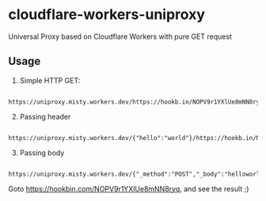 # cloudflare-workers-uniproxy
Universal Proxy based on Cloudflare Workers with pure GET request

## Usage

1. Simple HTTP GET:
  ```
    https://uniproxy.misty.workers.dev/https://hookb.in/NOPV9r1YXlUe8mNN8ryq
  ```
  
2. Passing header
  ```
    https://uniproxy.misty.workers.dev/{"hello":"world"}/https://hookb.in/NOPV9r1YXlUe8mNN8ryq
  ```

3. Passing body
  ```
    https://uniproxy.misty.workers.dev/{"_method":"POST","_body":"helloworld"}/https://hookb.in/NOPV9r1YXlUe8mNN8ryq
  ```
  
Goto https://hookbin.com/NOPV9r1YXlUe8mNN8ryq, and see the result ;)
